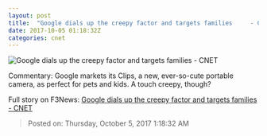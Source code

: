 ```yaml
---
layout: post
title:  "Google dials up the creepy factor and targets families     - CNET"
date: 2017-10-05 01:18:32Z
categories: cnet
---
```


![Google dials up the creepy factor and targets families     - CNET](https://cnet3.cbsistatic.com/img/bTcEJdCZzsUyrCogd2ZFe3T5NAA=/670x503/2017/10/04/a3a801e8-6d4e-4b52-a853-5837f46410b2/clips5.jpg)

Commentary: Google markets its Clips, a new, ever-so-cute portable camera, as perfect for pets and kids. A touch creepy, though?


Full story on F3News: [Google dials up the creepy factor and targets families     - CNET](http://www.f3nws.com/n/2vKSkG)

> Posted on: Thursday, October 5, 2017 1:18:32 AM
